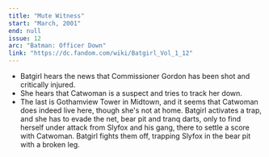 ```yaml
---
title: "Mute Witness"
start: "March, 2001"
end: null
issue: 12
arc: "Batman: Officer Down"
link: "https://dc.fandom.com/wiki/Batgirl_Vol_1_12"
---
```


- Batgirl hears the news that Commissioner Gordon has been shot and critically injured. 
- She hears that Catwoman is a suspect and tries to track her down.
- The last is Gothamview Tower in Midtown, and it seems that Catwoman does indeed live here, though she's not at home. Batgirl activates a trap, and she has to evade the net, bear pit and tranq darts, only to find herself under attack from Slyfox and his gang, there to settle a score with Catwoman. Batgirl fights them off, trapping Slyfox in the bear pit with a broken leg.
